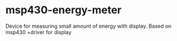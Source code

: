 # msp430-energy-meter
Device for measuring small amount of energy with display. Based on msp430
+driver for display

